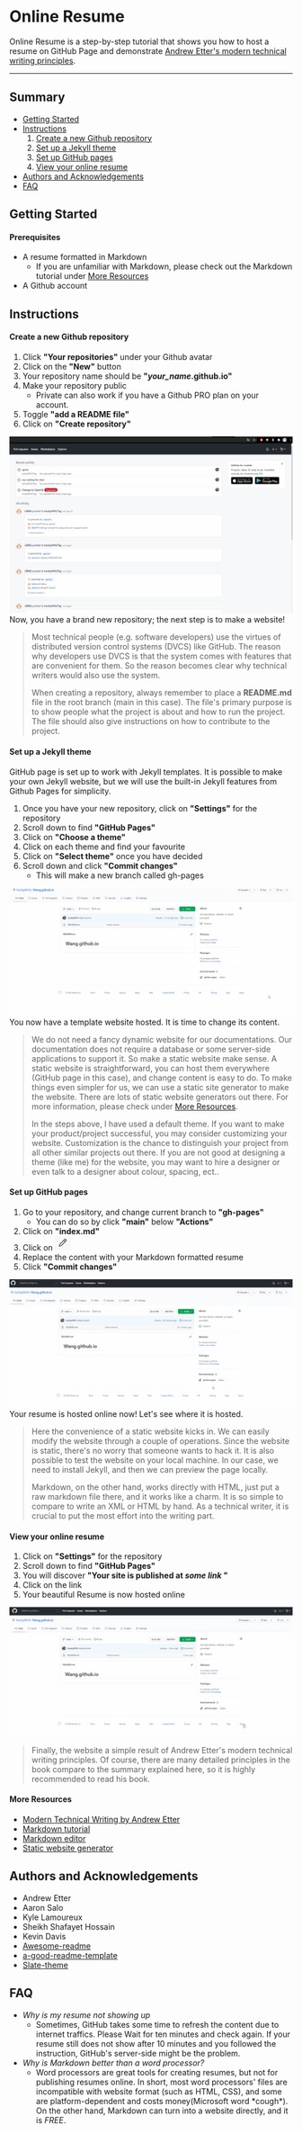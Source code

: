 # Online Resume

Online Resume is a step-by-step tutorial that shows you how to host a resume on GitHub Page and demonstrate [Andrew Etter's modern technical writing principles](https://www.amazon.ca/Modern-Technical-Writing-Introduction-Documentation-ebook/dp/B01A2QL9SS).
****
## Summary
  - [Getting Started](#Getting-Started)
  - [Instructions](#Instructions)  
    1. [Create a new Github repository](#Create-a-new-Github-repository)
    1. [Set up a Jekyll theme](#Set-up-a-Jekyll-theme)
    1. [Set up GitHub pages](#Set-up-GitHub-pages)
    1. [View your online resume](#View-your-online-resume)
  - [Authors and Acknowledgements](#Authors-and-Acknowledgements)
  - [FAQ](#FAQ)

## Getting Started
#### Prerequisites
  - A resume formatted in Markdown  
    - If you are unfamiliar with Markdown, please check out the Markdown tutorial under [More Resources](#More-Resources)
  - A Github account  

## Instructions
####  Create a new Github repository
1. Click **"Your repositories"** under your Github avatar
1. Click on the **"New"** button
1. Your repository name should be **"_your_name_.github.io"**
1. Make your repository public
   * Private can also work if you have a Github PRO plan on your account.
1. Toggle **"add a README file"**
1. Click on **"Create repository"**

![repo_demo](/img/create_repo.gif "Create a new Github repository")
Now, you have a brand new repository; the next step is to make a website!

>Most technical people (e.g. software developers) use the virtues of distributed version control systems (DVCS) like GitHub. The reason why developers use DVCS is that the system comes with features that are convenient for them. So the reason becomes clear why technical writers would also use the system.
>
>When creating a repository, always remember to place a **README.md** file in the root branch (main in this case). The file's primary purpose is to show people what the project is about and how to run the project. The file should also give instructions on how to contribute to the project.

####  Set up a Jekyll theme
  GitHub page is set up to work with Jekyll templates. It is possible to make your own Jekyll website, but we will use the built-in Jekyll features from Github Pages for simplicity.  

1. Once you have your new repository, click on **"Settings"** for the repository
1. Scroll down to find **"GitHub Pages"**
1. Click on **"Choose a theme"**
1. Click on each theme and find your favourite
1. Click on **"Select theme"** once you have decided
1. Scroll down and click **"Commit changes"**  
   - This will make a new branch called gh-pages

![theme_demo](/img/create_theme.gif "Set up a Jekyll theme")
You now have a template website hosted. It is time to change its content.

>We do not need a fancy dynamic website for our documentations. Our documentation does not require a database or some server-side applications to support it. So make a static website make sense. A static website is straightforward, you can host them everywhere (GitHub page in this case), and change content is easy to do. To make things even simpler for us, we can use a static site generator to make the website. There are lots of static website generators out there. For more information, please check under [More Resources](#More-Resources).
>
>In the steps above, I have used a default theme. If you want to make your product/project successful, you may consider customizing your website. Customization is the chance to distinguish your project from all other similar projects out there. If you are not good at designing a theme (like me) for the website,  you may want to hire a designer or even talk to a designer about colour, spacing, ect..

####  Set up GitHub pages
1. Go to your repository, and change current branch to **"gh-pages"**
   - You can do so by click **"main"** below **"Actions"**
1. Click on **"index.md"**
1. Click on ![Edit this file](/img/pen.PNG "pen icon")
1. Replace the content with your Markdown formatted resume
1. Click **"Commit changes"**

![content_demo](/img/change_content.gif "Change content to resume")
 Your resume is hosted online now! Let's see where it is hosted.

>Here the convenience of a static website kicks in. We can easily modify the website through a couple of operations. Since the website is static, there's no worry that someone wants to hack it. It is also possible to test the website on your local machine. In our case, we need to install Jekyll, and then we can preview the page locally.
>
>Markdown, on the other hand, works directly with HTML, just put a raw markdown file there, and it works like a charm. It is so simple to compare to write an XML or HTML by hand. As a technical writer, it is crucial to put the most effort into the writing part.

####  View your online resume
1. Click on **"Settings"** for the repository
1. Scroll down to find **"GitHub Pages"**
1. You will discover **"Your site is published at _some link_ "**
1. Click on the link
1. Your beautiful Resume is now hosted online

![view_demo](/img/view.gif "View your online resume")

>Finally, the website a simple result of Andrew Etter's modern technical writing principles. Of course, there are many detailed principles in the book compare to the summary explained here, so it is highly recommended to read his book.

#### More Resources
- [Modern Technical Writing by Andrew Etter](https://www.amazon.ca/Modern-Technical-Writing-Introduction-Documentation-ebook/dp/B01A2QL9SS)
- [Markdown tutorial](https://www.markdowntutorial.com/)  
- [Markdown editor](https://www.shopify.com/partners/blog/10-of-the-best-markdown-editors)
- [Static website generator](https://snipcart.com/blog/choose-best-static-site-generator)
## Authors and Acknowledgements
-  Andrew Etter
-  Aaron Salo
-  Kyle Lamoureux
-  Sheikh Shafayet Hossain
-  Kevin Davis
-  [Awesome-readme](https://github.com/matiassingers/awesome-readme)
-  [a-good-readme-template](https://github.com/PurpleBooth/a-good-readme-template)
-  [Slate-theme](https://github.com/pages-themes/slate)

## FAQ
- _Why is my resume not showing up_
  - Sometimes, GitHub takes some time to refresh the content due to internet traffics. Please Wait for ten minutes and check again. If your resume still does not show after 10 minutes and you followed the instruction, GitHub's server-side might be the problem.
- _Why is Markdown better than a word processor?_  
  -  Word processors are great tools for creating resumes, but not for publishing resumes online. In short, most word processors' files are incompatible with website format (such as HTML, CSS), and some are platform-dependent and costs money(Microsoft word \*cough\*). On the other hand, Markdown can turn into a website directly, and it is *FREE*.
